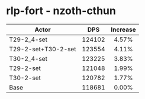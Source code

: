 # rlp-fort - nzoth-cthun
| Actor | DPS | Increase |
|---|:---:|:---:|
|T29-2_4-set|124102|4.57%|
|T29-2-set+T30-2-set|123554|4.11%|
|T30-2_4-set|123225|3.83%|
|T29-2-set|121048|1.99%|
|T30-2-set|120782|1.77%|
|Base|118681|0.00%|
